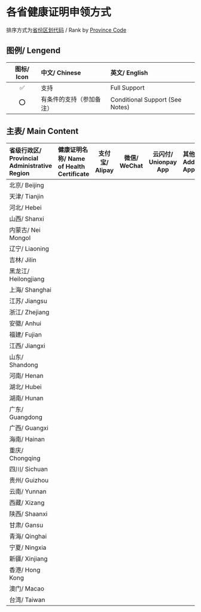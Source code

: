 # 各省健康证明申领方式

排序方式为[省份区划代码](https://www.zhihu.com/question/47054184/answer/364140115) / Rank by [Province Code](https://www.zhihu.com/question/47054184/answer/364140115)

## 图例/ Lengend

| 图标/ Icon | 中文/ Chinese | 英文/ English |
| :-: | :- | :- |
| ✅ | 支持 | Full Support |
| ⭕ | 有条件的支持（参加备注） | Conditional Support (See Notes) |

## 主表/ Main Content

| 省级行政区/ Provincial Administrative Region | 健康证明名称/ Name of Health Certificate | 支付宝/ Alipay | 微信/ WeChat | 云闪付/ Unionpay App | 其他/ Additional Apps |
| :- | :- | :-: | :-: | :-: | :- |
| 北京/ Beijing | 
| 天津/ Tianjin | 
| 河北/ Hebei | 
| 山西/ Shanxi | 
| 内蒙古/ Nei Mongol | 
| 辽宁/ Liaoning | 
| 吉林/ Jilin | 
| 黑龙江/ Heilongjiang | 
| 上海/ Shanghai | 
| 江苏/ Jiangsu | 
| 浙江/ Zhejiang | 
| 安徽/ Anhui | 
| 福建/ Fujian | 
| 江西/ Jiangxi | 
| 山东/ Shandong | 
| 河南/ Henan | 
| 湖北/ Hubei | 
| 湖南/ Hunan | 
| 广东/ Guangdong | 
| 广西/ Guangxi | 
| 海南/ Hainan | 
| 重庆/ Chongqing | 
| 四川/ Sichuan | 
| 贵州/ Guizhou | 
| 云南/ Yunnan | 
| 西藏/ Xizang | 
| 陕西/ Shaanxi | 
| 甘肃/ Gansu | 
| 青海/ Qinghai | 
| 宁夏/ Ningxia | 
| 新疆/ Xinjiang | 
| 香港/ Hong Kong | 
| 澳门/ Macao | 
| 台湾/ Taiwan | 
